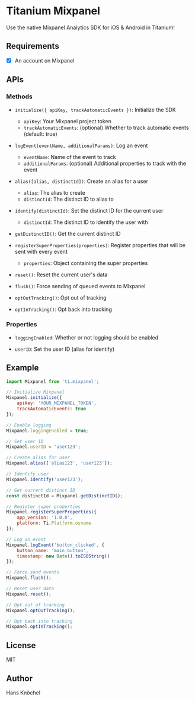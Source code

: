 # Titanium Mixpanel

Use the native Mixpanel Analytics SDK for iOS & Android in Titanium!

## Requirements

- [x] An account on Mixpanel

## APIs

### Methods

- `initialize({ apiKey, trackAutomaticEvents })`: Initialize the SDK
  - `apiKey`: Your Mixpanel project token
  - `trackAutomaticEvents`: (optional) Whether to track automatic events (default: true)

- `logEvent(eventName, additionalParams)`: Log an event
  - `eventName`: Name of the event to track
  - `additionalParams`: (optional) Additional properties to track with the event

- `alias([alias, distinctId])`: Create an alias for a user
  - `alias`: The alias to create
  - `distinctId`: The distinct ID to alias to

- `identify(distinctId)`: Set the distinct ID for the current user
  - `distinctId`: The distinct ID to identify the user with

- `getDistinctID()`: Get the current distinct ID

- `registerSuperProperties(properties)`: Register properties that will be sent with every event
  - `properties`: Object containing the super properties

- `reset()`: Reset the current user's data

- `flush()`: Force sending of queued events to Mixpanel

- `optOutTracking()`: Opt out of tracking

- `optInTracking()`: Opt back into tracking

### Properties

- `loggingEnabled`: Whether or not logging should be enabled

- `userID`: Set the user ID (alias for identify)

## Example

```js
import Mixpanel from 'ti.mixpanel';

// Initialize Mixpanel
Mixpanel.initialize({
    apiKey: 'YOUR_MIXPANEL_TOKEN',
    trackAutomaticEvents: true
});

// Enable logging
Mixpanel.loggingEnabled = true;

// Set user ID
Mixpanel.userID = 'user123';

// Create alias for user
Mixpanel.alias(['alias123', 'user123']);

// Identify user
Mixpanel.identify('user123');

// Get current distinct ID
const distinctId = Mixpanel.getDistinctID();

// Register super properties
Mixpanel.registerSuperProperties({
    app_version: '1.0.0',
    platform: Ti.Platform.osname
});

// Log an event
Mixpanel.logEvent('button_clicked', { 
    button_name: 'main_button',
    timestamp: new Date().toISOString()
});

// Force send events
Mixpanel.flush();

// Reset user data
Mixpanel.reset();

// Opt out of tracking
Mixpanel.optOutTracking();

// Opt back into tracking
Mixpanel.optInTracking();
```

## License

MIT

## Author

Hans Knöchel

